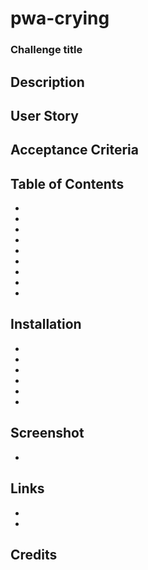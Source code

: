 # pwa-crying

### Challenge title

## Description

## User Story

## Acceptance Criteria

## Table of Contents
* []()
* []()
* []()
* []()
* []()
* []()
* []()
* []()
* []()

## Installation
-
-
-
-
-
-

## Screenshot
- ![]()


## Links
- []()
- []()


## Credits